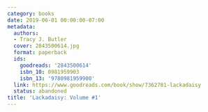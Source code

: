 ```yaml
---
category: books
date: 2019-06-01 00:00:00-07:00
metadata:
  authors:
  - Tracy J. Butler
  cover: 2843500614.jpg
  format: paperback
  ids:
    goodreads: '2843500614'
    isbn_10: 0981959903
    isbn_13: '9780981959900'
  link: https://www.goodreads.com/book/show/7362781-lackadaisy
  status: abandoned
title: 'Lackadaisy: Volume #1'
---
```

